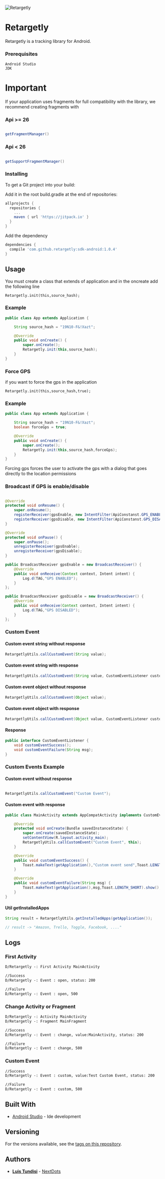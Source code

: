 ![Retargetly](http://beta.retargetly.com/wp-content/uploads/2015/07/Logo.png)

# Retargetly

Retargetly is a tracking library for Android.

### Prerequisites

```
Android Studio
JDK
```

# Important

If your application uses fragments for full compatibility with the library, we recommend creating fragments with

### Api >= 26

```java

getFragmentManager()

```

### Api < 26

```java

getSupportFragmentManager()

```

### Installing

To get a Git project into your build:

Add it in the root build.gradle at the end of repositories:

```gradle
allprojects {
  repositories {
    ...
    maven { url 'https://jitpack.io' }
  }
}
```

Add the dependency

```gradle
dependencies {
  compile 'com.github.retargetly:sdk-android:1.0.4'
}
```

## Usage

You must create a class that extends of application and in the oncreate add the following line

```Retargetly.init(this,source_hash);```

### Example

```java
public class App extends Application {

    String source_hash = "19N10-F&!Xazt";

    @Override
    public void onCreate() {
        super.onCreate();
        Retargetly.init(this,source_hash);
    }
}
```

### Force GPS

if you want to force the gps in the application

```Retargetly.init(this,source_hash,true);```

### Example

```java
public class App extends Application {

    String source_hash = "19N10-F&!Xazt";
    boolean forceGps = true;

    @Override
    public void onCreate() {
        super.onCreate();
        Retargetly.init(this,source_hash,forceGps);
    }
}
```

Forcing gps forces the user to activate the gps with a dialog that goes directly to the location permissions

### Broadcast if GPS is enable/disable

```java

@Override
protected void onResume() {
    super.onResume();
    registerReceiver(gpsEnable, new IntentFilter(ApiConstanst.GPS_ENABLE));
    registerReceiver(gpsDisable, new IntentFilter(ApiConstanst.GPS_DISABLE));
}

@Override
protected void onPause() {
    super.onPause();
    unregisterReceiver(gpsEnable);
    unregisterReceiver(gpsDisable);
}

public BroadcastReceiver gpsEnable = new BroadcastReceiver() {
    @Override
    public void onReceive(Context context, Intent intent) {
        Log.d(TAG,"GPS ENABLED");
    }
};

public BroadcastReceiver gpsDisable = new BroadcastReceiver() {
    @Override
    public void onReceive(Context context, Intent intent) {
        Log.d(TAG,"GPS DISABLED");
    }
};
```

### Custom Event

#### Custom event string without response

```java
RetargetlyUtils.callCustomEvent(String value);
```
#### Custom event string with response

```java
RetargetlyUtils.callCustomEvent(String value, CustomEventListener customEventListener);
```

#### Custom event object without response

```java
RetargetlyUtils.callCustomEvent(Object value);
```
#### Custom event object with response

```java
RetargetlyUtils.callCustomEvent(Object value, CustomEventListener customEventListener);
```

#### Response

```java
public interface CustomEventListener {
    void customEventSuccess();
    void customEventFailure(String msg);
}
```

### Custom Events Example

#### Custom event without response

```java

RetargetlyUtils.callCustomEvent("Custom Event");

```

#### Custom event with response

```java
public class MainActivity extends AppCompatActivity implements CustomEventListener {

    @Override
    protected void onCreate(Bundle savedInstanceState) {
        super.onCreate(savedInstanceState);
        setContentView(R.layout.activity_main);
        RetargetlyUtils.callCustomEvent("Custom Event", this);
    }

    @Override
    public void customEventSuccess() {
        Toast.makeText(getApplication(),"Custom event send",Toast.LENGTH_SHORT).show();
    }

    @Override
    public void customEventFailure(String msg) {
        Toast.makeText(getApplication(),msg,Toast.LENGTH_SHORT).show();
    }
}
```

#### Util getInstalledApps

```java
String result = RetargetlyUtils.getInstalledApps(getApplication());

// result -> "Amazon, Trello, Toggle, Facebook, ...."
```

## Logs

### First Activity

```xml
D/Retargetly -: First Activity MainActivity

//Success
D/Retargetly -: Event : open, status: 200

//Failure
D/Retargetly -: Event : open, 500
```

### Change Activity or Fragment

```xml
D/Retargetly -: Activity MainActivity
D/Retargetly -: Fragment MainFragment

//Success
D/Retargetly -: Event : change, value:MainActivity, status: 200

//Failure
D/Retargetly -: Event : change, 500
```

### Custom Event

```xml
//Success
D/Retargetly -: Event : custom, value:Test Custom Event, status: 200

//Failure
D/Retargetly -: Event : custom, 500
```

## Built With

* [Android Studio](https://developer.android.com/) - Ide development

## Versioning

For the versions available, see the [tags on this repository](https://github.com/nextdots/retargetly-android-lib.git).

## Authors

* [**Luis Tundisi**](mailto:luistundisi@gmail.com) - [NextDots](http://nextdots.com/)

